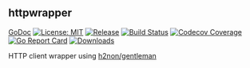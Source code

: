 httpwrapper
----

[GoDoc][1] [![License: MIT][3]][4] [![Release][5]][6] [![Build Status][7]][8] [![Codecov Coverage][11]][12] [![Go Report Card][13]][14] [![Downloads][15]][16]

[1]: https://godoc.org/github.com/evalphobia/httpwrapper?status.svg
[2]: https://godoc.org/github.com/evalphobia/httpwrapper
[3]: https://img.shields.io/badge/License-MIT-blue.svg
[4]: LICENSE.md
[5]: https://img.shields.io/github/release/evalphobia/httpwrapper.svg
[6]: https://github.com/evalphobia/httpwrapper/releases/latest
[7]: https://travis-ci.org/evalphobia/httpwrapper.svg?branch=master
[8]: https://travis-ci.org/evalphobia/httpwrapper
[9]: https://coveralls.io/repos/evalphobia/httpwrapper/badge.svg?branch=master&service=github
[10]: https://coveralls.io/github/evalphobia/httpwrapper?branch=master
[11]: https://codecov.io/github/evalphobia/httpwrapper/coverage.svg?branch=master
[12]: https://codecov.io/github/evalphobia/httpwrapper?branch=master
[13]: https://goreportcard.com/badge/github.com/evalphobia/httpwrapper
[14]: https://goreportcard.com/report/github.com/evalphobia/httpwrapper
[15]: https://img.shields.io/github/downloads/evalphobia/httpwrapper/total.svg?maxAge=1800
[16]: https://github.com/evalphobia/httpwrapper/releases
[17]: https://img.shields.io/github/stars/evalphobia/httpwrapper.svg
[18]: https://github.com/evalphobia/httpwrapper/stargazers

HTTP client wrapper using [h2non/gentleman](https://github.com/h2non/gentleman)
